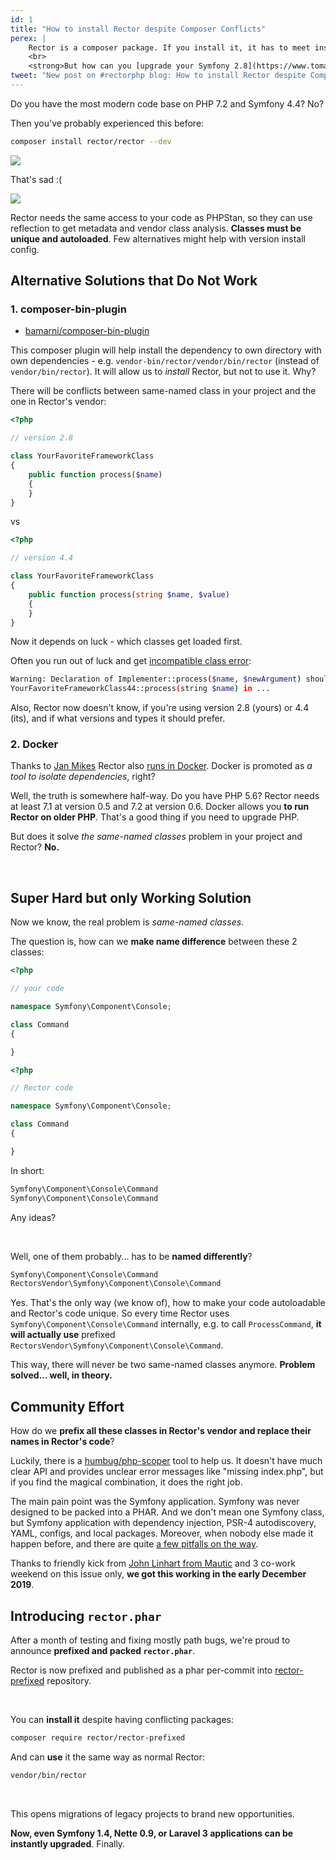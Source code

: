 ```yaml
---
id: 1
title: "How to install Rector despite Composer Conflicts"
perex: |
    Rector is a composer package. If you install it, it has to meet install requirements conditions.
    <br>
    <strong>But how can you [upgrade your Symfony 2.8](https://www.tomasvotruba.com/blog/2019/02/28/how-to-upgrade-symfony-2-8-to-3-4/), when Rector needs at least Symfony 4.4?</strong>
tweet: "New post on #rectorphp blog: How to install Rector despite Composer Conflicts"
---
```


Do you have the most modern code base on PHP 7.2 and Symfony 4.4? No?

Then you've probably experienced this before:

```bash
composer install rector/rector --dev
```

<img src="/assets/images/blog/rector_install_fail.png" class="img-thumbnail mt-2 mb-3">

That's sad :(

<a href="https://github.com/rectorphp/rector/issues/2334">
<img src="/assets/images/blog/rector_install_issue.png" class="img-thumbnail mt-2 mb-3">
</a>

Rector needs the same access to your code as PHPStan, so they can use reflection to get metadata and vendor class analysis. **Classes must be unique and autoloaded**. Few alternatives might help with version install config.

## Alternative Solutions that Do Not Work

### 1. composer-bin-plugin

- [bamarni/composer-bin-plugin](https://github.com/bamarni/composer-bin-plugin)

This composer plugin will help install the dependency to own directory with own dependencies - e.g. `vendor-bin/rector/vendor/bin/rector` (instead of `vendor/bin/rector`). It will allow us to *install* Rector, but not to use it. Why?

There will be conflicts between same-named class in your project and the one in Rector's vendor:

```php
<?php

// version 2.8

class YourFavoriteFrameworkClass
{
    public function process($name)
    {
    }
}
```

vs

```php
<?php

// version 4.4

class YourFavoriteFrameworkClass
{
    public function process(string $name, $value)
    {
    }
}
```

Now it depends on luck - which classes get loaded first.

Often you run out of luck and get [incompatible class error](https://3v4l.org/Znrnq):

```bash
Warning: Declaration of Implementer::process($name, $newArgument) should be compatible with
YourFavoriteFrameworkClass44::process(string $name) in ...
```

Also, Rector now doesn't know, if you're using version 2.8 (yours) or 4.4 (its), and if what versions and types it should prefer.

### 2. Docker

Thanks to [Jan Mikes](https://janmikes.cz/) Rector also [runs in Docker](https://github.com/rectorphp/rector#run-rector-in-docker). Docker is promoted as *a tool to isolate dependencies*, right?

Well, the truth is somewhere half-way. Do you have PHP 5.6? Rector needs at least 7.1 at version 0.5 and 7.2 at version 0.6. Docker allows you **to run Rector on older PHP**. That's a good thing if you need to upgrade PHP.

But does it solve *the same-named classes* problem in your project and Rector? **No.**

<br>

## Super Hard but only Working Solution

Now we know, the real problem is *same-named classes*.

The question is, how can we **make name difference** between these 2 classes:

```php
<?php

// your code

namespace Symfony\Component\Console;

class Command
{

}
```

```php
<?php

// Rector code

namespace Symfony\Component\Console;

class Command
{

}
```

In short:

```bash
Symfony\Component\Console\Command
Symfony\Component\Console\Command
```

Any ideas?

<br>

Well, one of them probably... has to be **named differently**?

```bash
Symfony\Component\Console\Command
RectorsVendor\Symfony\Component\Console\Command
```

Yes. That's the only way (we know of), how to make your code autoloadable and Rector's code unique.
So every time Rector uses `Symfony\Component\Console\Command` internally, e.g. to call `ProcessCommand`, **it will actually use** prefixed `RectorsVendor\Symfony\Component\Console\Command`.

This way, there will never be two same-named classes anymore. **Problem solved... well, in theory.**

## Community Effort

How do we **prefix all these classes in Rector's vendor and replace their names in Rector's code**?

Luckily, there is a [humbug/php-scoper](https://github.com/humbug/php-scoper) tool to help us. It doesn't have much clear API and provides unclear error messages like "missing index.php", but if you find the magical combination, it does the right job.

The main pain point was the Symfony application. Symfony was never designed to be packed into a PHAR. And we don't mean one Symfony class, but Symfony application with dependency injection, PSR-4 autodiscovery, YAML, configs, and local packages. Moreover, when nobody else made it happen before, and there are quite [a few pitfalls on the way](https://www.tomasvotruba.com/blog/2019/12/02/how-to-box-symfony-app-to-phar-without-killing-yourself/).

Thanks to friendly kick from [John Linhart from Mautic](https://johnlinhart.com/) and 3 co-work weekend on this issue only, **we got this working in the early December 2019**.

## Introducing `rector.phar`

After a month of testing and fixing mostly path bugs, we're proud to announce **prefixed and packed `rector.phar`**.

Rector is now prefixed and published as a phar per-commit into [rector-prefixed](https://github.com/rectorphp/rector-prefixed) repository.

<br>

You can **install it** despite having conflicting packages:

```bash
composer require rector/rector-prefixed
```

And can **use** it the same way as normal Rector:

```bash
vendor/bin/rector
```

<br>

This opens migrations of legacy projects to brand new opportunities.

**Now, even Symfony 1.4, Nette 0.9, or Laravel 3 applications can be instantly upgraded**. Finally.
